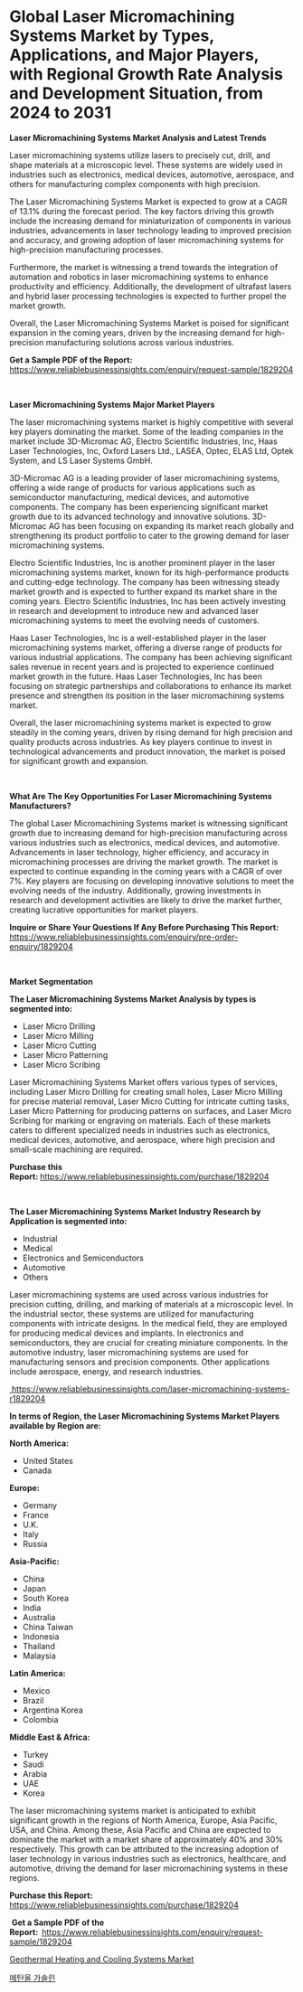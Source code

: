 <p><h1>Global Laser Micromachining Systems Market by Types, Applications, and Major Players, with Regional Growth Rate Analysis and Development Situation, from 2024 to 2031</h1></p><p><strong>Laser Micromachining Systems Market Analysis and Latest Trends</strong></p>
<p><p>Laser micromachining systems utilize lasers to precisely cut, drill, and shape materials at a microscopic level. These systems are widely used in industries such as electronics, medical devices, automotive, aerospace, and others for manufacturing complex components with high precision.</p><p>The Laser Micromachining Systems Market is expected to grow at a CAGR of 13.1% during the forecast period. The key factors driving this growth include the increasing demand for miniaturization of components in various industries, advancements in laser technology leading to improved precision and accuracy, and growing adoption of laser micromachining systems for high-precision manufacturing processes.</p><p>Furthermore, the market is witnessing a trend towards the integration of automation and robotics in laser micromachining systems to enhance productivity and efficiency. Additionally, the development of ultrafast lasers and hybrid laser processing technologies is expected to further propel the market growth.</p><p>Overall, the Laser Micromachining Systems Market is poised for significant expansion in the coming years, driven by the increasing demand for high-precision manufacturing solutions across various industries.</p></p>
<p><strong>Get a Sample PDF of the Report:&nbsp;</strong> <a href="https://www.reliablebusinessinsights.com/enquiry/request-sample/1829204">https://www.reliablebusinessinsights.com/enquiry/request-sample/1829204</a></p>
<p>&nbsp;</p>
<p><strong>Laser Micromachining Systems Major Market Players</strong></p>
<p><p>The laser micromachining systems market is highly competitive with several key players dominating the market. Some of the leading companies in the market include 3D-Micromac AG, Electro Scientific Industries, Inc, Haas Laser Technologies, Inc, Oxford Lasers Ltd., LASEA, Optec, ELAS Ltd, Optek System, and LS Laser Systems GmbH.</p><p>3D-Micromac AG is a leading provider of laser micromachining systems, offering a wide range of products for various applications such as semiconductor manufacturing, medical devices, and automotive components. The company has been experiencing significant market growth due to its advanced technology and innovative solutions. 3D-Micromac AG has been focusing on expanding its market reach globally and strengthening its product portfolio to cater to the growing demand for laser micromachining systems.</p><p>Electro Scientific Industries, Inc is another prominent player in the laser micromachining systems market, known for its high-performance products and cutting-edge technology. The company has been witnessing steady market growth and is expected to further expand its market share in the coming years. Electro Scientific Industries, Inc has been actively investing in research and development to introduce new and advanced laser micromachining systems to meet the evolving needs of customers.</p><p>Haas Laser Technologies, Inc is a well-established player in the laser micromachining systems market, offering a diverse range of products for various industrial applications. The company has been achieving significant sales revenue in recent years and is projected to experience continued market growth in the future. Haas Laser Technologies, Inc has been focusing on strategic partnerships and collaborations to enhance its market presence and strengthen its position in the laser micromachining systems market.</p><p>Overall, the laser micromachining systems market is expected to grow steadily in the coming years, driven by rising demand for high precision and quality products across industries. As key players continue to invest in technological advancements and product innovation, the market is poised for significant growth and expansion.</p></p>
<p>&nbsp;</p>
<p><strong>What Are The Key Opportunities For Laser Micromachining Systems Manufacturers?</strong></p>
<p><p>The global Laser Micromachining Systems market is witnessing significant growth due to increasing demand for high-precision manufacturing across various industries such as electronics, medical devices, and automotive. Advancements in laser technology, higher efficiency, and accuracy in micromachining processes are driving the market growth. The market is expected to continue expanding in the coming years with a CAGR of over 7%. Key players are focusing on developing innovative solutions to meet the evolving needs of the industry. Additionally, growing investments in research and development activities are likely to drive the market further, creating lucrative opportunities for market players.</p></p>
<p><strong>Inquire or Share Your Questions If Any Before Purchasing This Report:</strong> <a href="https://www.reliablebusinessinsights.com/enquiry/pre-order-enquiry/1829204">https://www.reliablebusinessinsights.com/enquiry/pre-order-enquiry/1829204</a></p>
<p>&nbsp;</p>
<p><strong>Market Segmentation</strong></p>
<p><strong>The Laser Micromachining Systems Market Analysis by types is segmented into:</strong></p>
<p><ul><li>Laser Micro Drilling</li><li>Laser Micro Milling</li><li>Laser Micro Cutting</li><li>Laser Micro Patterning</li><li>Laser Micro Scribing</li></ul></p>
<p><p>Laser Micromachining Systems Market offers various types of services, including Laser Micro Drilling for creating small holes, Laser Micro Milling for precise material removal, Laser Micro Cutting for intricate cutting tasks, Laser Micro Patterning for producing patterns on surfaces, and Laser Micro Scribing for marking or engraving on materials. Each of these markets caters to different specialized needs in industries such as electronics, medical devices, automotive, and aerospace, where high precision and small-scale machining are required.</p></p>
<p><strong>Purchase this Report:&nbsp;</strong><a href="https://www.reliablebusinessinsights.com/purchase/1829204">https://www.reliablebusinessinsights.com/purchase/1829204</a></p>
<p>&nbsp;</p>
<p><strong>The Laser Micromachining Systems Market Industry Research by Application is segmented into:</strong></p>
<p><ul><li>Industrial</li><li>Medical</li><li>Electronics and Semiconductors</li><li>Automotive</li><li>Others</li></ul></p>
<p><p>Laser micromachining systems are used across various industries for precision cutting, drilling, and marking of materials at a microscopic level. In the industrial sector, these systems are utilized for manufacturing components with intricate designs. In the medical field, they are employed for producing medical devices and implants. In electronics and semiconductors, they are crucial for creating miniature components. In the automotive industry, laser micromachining systems are used for manufacturing sensors and precision components. Other applications include aerospace, energy, and research industries.</p></p>
<p><a href="https://www.reliablebusinessinsights.com/laser-micromachining-systems-r1829204">&nbsp;https://www.reliablebusinessinsights.com/laser-micromachining-systems-r1829204</a></p>
<p><strong>In terms of Region, the Laser Micromachining Systems Market Players available by Region are:</strong></p>
<p>
    <p> <strong> North America: </strong>
        <ul>
            <li>United States</li>
            <li>Canada</li>
        </ul>
        </p> 
    <p> <strong> Europe: </strong>
        <ul>
            <li>Germany</li>
            <li>France</li>
            <li>U.K.</li>
            <li>Italy</li>
            <li>Russia</li>
        </ul>
        </p> 
    <p> <strong> Asia-Pacific: </strong>
        <ul>
            <li>China</li>
            <li>Japan</li>
            <li>South Korea</li>
            <li>India</li>
            <li>Australia</li>
            <li>China Taiwan</li>
            <li>Indonesia</li>
            <li>Thailand</li>
            <li>Malaysia</li>
        </ul>
        </p> 
    <p> <strong> Latin America: </strong>
        <ul>
            <li>Mexico</li>
            <li>Brazil</li>
            <li>Argentina Korea</li>
            <li>Colombia</li>
        </ul>
        </p> 
    <p> <strong> Middle East & Africa: </strong>
        <ul>
            <li>Turkey</li>
            <li>Saudi</li>
            <li>Arabia</li>
            <li>UAE</li>
            <li>Korea</li>
        </ul>
    </p>
    </p>
<p><p>The laser micromachining systems market is anticipated to exhibit significant growth in the regions of North America, Europe, Asia Pacific, USA, and China. Among these, Asia Pacific and China are expected to dominate the market with a market share of approximately 40% and 30% respectively. This growth can be attributed to the increasing adoption of laser technology in various industries such as electronics, healthcare, and automotive, driving the demand for laser micromachining systems in these regions.</p></p>
<p><strong>Purchase this Report: </strong><a href="https://www.reliablebusinessinsights.com/purchase/1829204">https://www.reliablebusinessinsights.com/purchase/1829204</a></p>
<p>&nbsp;<strong>Get a Sample PDF of the Report:&nbsp;&nbsp;</strong><a href="https://www.reliablebusinessinsights.com/enquiry/request-sample/1829204">https://www.reliablebusinessinsights.com/enquiry/request-sample/1829204</a></p>
<p><strong></strong></p>
<p><p><a href="https://github.com/ayamgoreng5458/Market-Research-Report-List-1/blob/main/geothermal-heating-and-cooling-systems-market.md">Geothermal Heating and Cooling Systems Market</a></p><p><a href="https://github.com/kimvicki3212024/Market-Research-Report-List-1/blob/main/7346464167197.md">메탄올 가솔린</a></p></p>